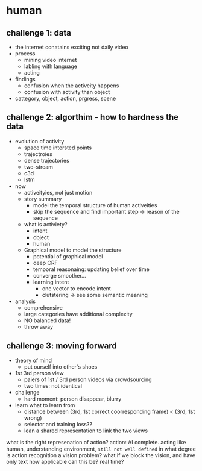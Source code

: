 # human

## challenge 1: data
- the internet conatains exciting not daily video
- process
    + mining video internet 
    + labling with language
    + acting
- findings
    + confusion when the activeity happens
    + confusion with activity than object
- cattegory, object, action, prgress, scene

## challenge 2: algorthim - how to hardness the data
- evolution of activity
    + space time intersted points
    + trajectroies
    + dense trajectories
    + two-stream
    + c3d
    + lstm
- now
    + activeityies, not just motion
    + story summary
        * model the temporal structure of human activeities
        * skip the sequence and find important step -> reason of the sequence
    + what is activiety?
        * intent
        * object
        * human
    + Graphical model to model the structure
        * potential of graphical model
        * deep CRF 
        * temporal reasonaing: updating belief over time
        * converge smoother...
        * learning intent
            - one vector to encode intent
            - clutstering -> see some semantic meaning
- analysis
    + comprehensive
    + large categories have additional complexity
    + NO balanced data!
    + throw away 

## challenge 3: moving forward
- theory of mind
    + put ourself into other's shoes
- 1st 3rd person view
    + paiers of 1st / 3rd person videos via crowdsourcing
    + two times: not identical
- challenge
    + hard moment: person disappear, blurry
- learn what to learn from
    + distance between (3rd, 1st correct coorresponding frame) < (3rd, 1st wrong)
    + selector and training loss??
    + lean a shared representation to link the two views


what is the right represenation of action?
action: AI complete. acting like human, understanding environment, 
    `still not well defined`
in what degree is action recognition a vision problem?
    what if we block the vision, and have only text
how applicable can this be?
    real time?
